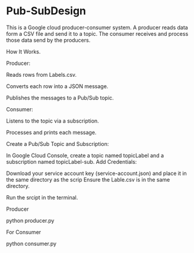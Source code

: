 # Pub-SubDesign

This is a Google cloud producer-consumer system. A producer reads data form a CSV file and send it to a topic. The consumer receives and process those data send by the producers. 

How It Works.

Producer:

Reads rows from Labels.csv. 

Converts each row into a JSON message.

Publishes the messages to a Pub/Sub topic.


Consumer:

Listens to the topic via a subscription.

Processes and prints each message.


Create a Pub/Sub Topic and Subscription:

In Google Cloud Console, create a topic named topicLabel and a subscription named topicLabel-sub.
Add Credentials:

Download your service account key (service-account.json) and place it in the same directory as the scrip 
Ensure the Lable.csv is in the same directory. 


Run the srcipt in the terminal. 

Producer

python producer.py

For Consumer

python consumer.py
